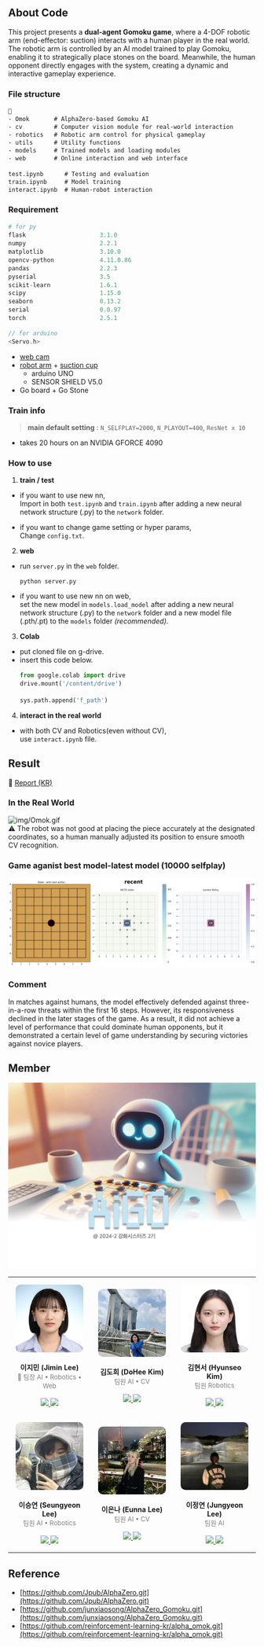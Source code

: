 ## About Code 
This project presents a **dual-agent Gomoku game**, where a 4-DOF robotic arm (end-effector: suction) interacts with a human player in the real world. The robotic arm is controlled by an AI model trained to play Gomoku, enabling it to strategically place stones on the board. Meanwhile, the human opponent directly engages with the system, creating a dynamic and interactive gameplay experience.  

### File structure
```
📂
- Omok       # AlphaZero-based Gomoku AI
- cv         # Computer vision module for real-world interaction
- robotics   # Robotic arm control for physical gameplay
- utils      # Utility functions
- models     # Trained models and loading modules
- web        # Online interaction and web interface

test.ipynb      # Testing and evaluation 
train.ipynb     # Model training 
interact.ipynb  # Human-robot interaction 
```
### Requirement 
```py
# for py
flask                     3.1.0                    
numpy                     2.2.1      
matplotlib                3.10.0 
opencv-python             4.11.0.86          
pandas                    2.2.3                    
pyserial                  3.5                   
scikit-learn              1.6.1                    
scipy                     1.15.0                 
seaborn                   0.13.2                   
serial                    0.0.97                   
torch                     2.5.1
``` 
```cpp
// for arduino
<Servo.h>
```
- [web cam](https://prod.danawa.com/info/?pcode=12508793) 
- [robot arm](https://ko.aliexpress.com/item/1005007386559678.html?spm=a2g0o.productlist.main.15.76b4RakaRakaND&algo_pvid=85321348-9fe0-4f8b-addd-296b5d50c8f3&aem_p4p_detail=202409102006354683620301111830002281303&algo_exp_id=85321348-9fe0-4f8b-addd-296b5d50c8f3-7&pdp_npi=4%40dis%21KRW%2127469%2125650%21%21%21141.96%21132.56%21%402141112417260239956742894ea51d%2112000040533573588%21sea%21KR%210%21ABX&curPageLogUid=hGIF7raV9P0Z&utparam-url=scene%3Asearch%7Cquery_from%3A&search_p4p_id=202409102006354683620301111830002281303_8) + [suction cup](https://ko.aliexpress.com/item/1005006405982303.html?spm=a2g0n.productlist.0.0.6aeb41752MNUKd&browser_id=959a8354f7774087be2289212b388d3c&aff_platform=msite&m_page_id=wxufijqadacaxbrb19444ee325622ecc7b6b15765c&gclid=&pdp_npi=4%40dis%21KRW%2130156%2121909%21%21%21148.29%21107.74%21%402101584917363232487093774ee7ed%2112000037092601986%21sea%21KR%210%21ABX&algo_pvid=87b1efba-feba-4606-bc38-a5e95e5a5dd3#nav-specification)  
    - arduino UNO
    - SENSOR SHIELD V5.0 
- Go board + Go Stone 
### Train info 
> **main default setting** : `N_SELFPLAY=2000`, `N_PLAYOUT=400`, `ResNet x 10`  
- takes 20 hours on an NVIDIA GFORCE 4090  

### How to use
1. **train / test**  
- if you want to use new nn,  
    Import in both `test.ipynb` and `train.ipynb` after adding a new neural network structure (.py) to the `network` folder.  

- if you want to change game setting or hyper params,  
    Change `config.txt`. 

2. **web**  
- run `server.py` in the `web` folder.  

    ```
    python server.py
    ```

- if you want to use new nn on web,  
    set the new model in `models.load_model` after adding a new neural network structure (.py) to the `network` folder and a new model file (.pth/.pt) to the `models` folder *(recommended)*.

3. **Colab**
- put cloned file on g-drive.  
- insert this code below. 
    ```py
    from google.colab import drive
    drive.mount('/content/drive')

    sys.path.append('f_path')
    ```


4. **interact in the real world**
- with both CV and Robotics(even without CV),  
  use `interact.ipynb` file.  

## Result 
📗 [Report (KR)]()  

### In the Real World
![img/Omok.gif](./img/Omok.gif)   
⚠️ The robot was not good at placing the piece accurately at the designated coordinates, so a human manually adjusted its position to ensure smooth CV recognition.
### Game aganist best model-latest model (10000 selfplay)
![img/with_policy.gif](./img/with_policy.gif)   

### Comment 

In matches against humans, the model effectively defended against three-in-a-row threats within the first 16 steps. However, its responsiveness declined in the later stages of the game. As a result, it did not achieve a level of performance that could dominate human opponents, but it demonstrated a certain level of game understanding by securing victories against novice players.

## Member
![img](./img/AiGO.jpeg)


<table width="100%">
<tr><td align="center" width="33%" style="padding: 15px;">
        <img src="./img/JiminLee.jpg" width="100%" style="max-width: 200px; border-radius: 10px;"/><br><br> 
        <b>이지민 (Jimin Lee)</b> <br>
        <span style="color: gray; font-size:13px;">👑 팀장  AI • Robotics • Web</span> <br><br>
        <a href="https://github.com/Tonnonssi">
            <img src="https://img.shields.io/badge/github-181717?style=flat-square&logo=github&logoColor=white"/>
        </a> 
        <a href="mailto:tonnonssi@gmail.com">
            <img src="https://img.shields.io/badge/gmail-EA4335?style=flat-square&logo=gmail&logoColor=white"/>
        </a>
    </td>
    <td align="center" width="33%" style="padding: 15px;">
        <img src="./img/DoHeeKim.jpeg" width="100%" style="max-width: 200px; border-radius: 10px;"/><br><br> 
        <b>김도희 (DoHee Kim)</b> <br>
        <span style="color: gray; font-size:13px;">팀원  AI • CV</span> <br><br>
        <a href="https://github.com/doheek1m">
            <img src="https://img.shields.io/badge/github-181717?style=flat-square&logo=github&logoColor=white"/>
        </a> 
        <a href="mailto:ellakelly1222@gmail.com">
            <img src="https://img.shields.io/badge/gmail-EA4335?style=flat-square&logo=gmail&logoColor=white"/>
        </a>
    </td>
    <td align="center" width="33%" style="padding: 15px;">
        <img src="./img/HyunseoKim.jpeg" width="100%" style="max-width: 200px; border-radius: 10px;"/><br><br> 
        <b>김현서 (Hyunseo Kim)</b> <br>
        <span style="color: gray; font-size:13px;">팀원  Robotics</span> <br><br>
        <a href="https://github.com/HyunseoKim812">
            <img src="https://img.shields.io/badge/github-181717?style=flat-square&logo=github&logoColor=white"/>
        </a> 
        <a href="mailto:rlagustj812@gmail.com">
            <img src="https://img.shields.io/badge/gmail-EA4335?style=flat-square&logo=gmail&logoColor=white"/>
        </a>
    </td>
    </tr><tr><td align="center" width="33%" style="padding: 15px;">
        <img src="./img/SeungyeonLee.jpeg" width="100%" style="max-width: 200px; border-radius: 10px;"/><br><br> 
        <b>이승연 (Seungyeon Lee)</b> <br>
        <span style="color: gray; font-size:13px;">팀원  AI • Robotics</span> <br><br>
        <a href="https://github.com/sabina381">
            <img src="https://img.shields.io/badge/github-181717?style=flat-square&logo=github&logoColor=white"/>
        </a> 
        <a href="mailto:sabina2378@ewhain.net">
            <img src="https://img.shields.io/badge/gmail-EA4335?style=flat-square&logo=gmail&logoColor=white"/>
        </a>
    </td>
    <td align="center" width="33%" style="padding: 15px;">
        <img src="./img/EunnaLee.jpeg" width="100%" style="max-width: 200px; border-radius: 10px;"/><br><br> 
        <b>이은나 (Eunna Lee)</b> <br>
        <span style="color: gray; font-size:13px;">팀원  AI • CV</span> <br><br>
        <a href="https://github.com/Eunnaeooi">
            <img src="https://img.shields.io/badge/github-181717?style=flat-square&logo=github&logoColor=white"/>
        </a> 
        <a href="mailto:len_318@ewha.ac.kr">
            <img src="https://img.shields.io/badge/gmail-EA4335?style=flat-square&logo=gmail&logoColor=white"/>
        </a>
    </td>
    <td align="center" width="33%" style="padding: 15px;">
        <img src="./img/JungyeonLee.jpeg" width="100%" style="max-width: 200px; border-radius: 10px;"/><br><br> 
        <b>이정연 (Jungyeon Lee)</b> <br>
        <span style="color: gray; font-size:13px;">팀원  AI </span> <br><br>
        <a href="https://github.com/LeeJungYeonn">
            <img src="https://img.shields.io/badge/github-181717?style=flat-square&logo=github&logoColor=white"/>
        </a> 
        <a href="mailto:leejungyeon@ewha.ac.kr">
            <img src="https://img.shields.io/badge/gmail-EA4335?style=flat-square&logo=gmail&logoColor=white"/>
        </a>
    </td>
    </tr></table>

## Reference
- [https://github.com/Jpub/AlphaZero.git](https://github.com/Jpub/AlphaZero.git)  
- [https://github.com/junxiaosong/AlphaZero_Gomoku.git](https://github.com/junxiaosong/AlphaZero_Gomoku.git)   
- [https://github.com/reinforcement-learning-kr/alpha_omok.git](https://github.com/reinforcement-learning-kr/alpha_omok.git)  
